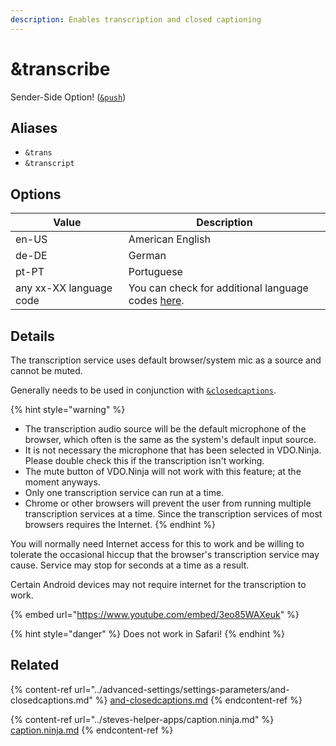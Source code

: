 ```yaml
---
description: Enables transcription and closed captioning
---
```


# \&transcribe

Sender-Side Option! ([`&push`](push.md))

## Aliases

* `&trans`
* `&transcript`

## Options

| Value                   | Description                                                                                              |
| ----------------------- | -------------------------------------------------------------------------------------------------------- |
| en-US                   | American English                                                                                         |
| de-DE                   | German                                                                                                   |
| pt-PT                   | Portuguese                                                                                               |
| any xx-XX language code | You can check for additional language codes [here](https://www.science.co.il/language/Locale-codes.php). |

## Details

The transcription service uses default browser/system mic as a source and cannot be muted.

Generally needs to be used in conjunction with [`&closedcaptions`](../advanced-settings/settings-parameters/and-closedcaptions.md).

{% hint style="warning" %}
* The transcription audio source will be the default microphone of the browser, which often is the same as the system's default input source.
* It is not necessary the microphone that has been selected in VDO.Ninja. Please double check this if the transcription isn't working.
* The mute button of VDO.Ninja will not work with this feature; at the moment anyways.
* Only one transcription service can run at a time.
* Chrome or other browsers will prevent the user from running multiple transcription services at a time. Since the transcription services of most browsers requires the Internet.
{% endhint %}

You will normally need Internet access for this to work and be willing to tolerate the occasional hiccup that the browser's transcription service may cause. Service may stop for seconds at a time as a result.

Certain Android devices may not require internet for the transcription to work.

{% embed url="https://www.youtube.com/embed/3eo85WAXeuk" %}

{% hint style="danger" %}
Does not work in Safari!
{% endhint %}

## Related

{% content-ref url="../advanced-settings/settings-parameters/and-closedcaptions.md" %}
[and-closedcaptions.md](../advanced-settings/settings-parameters/and-closedcaptions.md)
{% endcontent-ref %}

{% content-ref url="../steves-helper-apps/caption.ninja.md" %}
[caption.ninja.md](../steves-helper-apps/caption.ninja.md)
{% endcontent-ref %}
